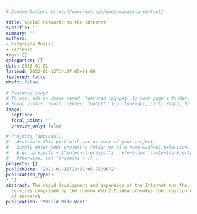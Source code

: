 ```yaml
---
# Documentation: https://wowchemy.com/docs/managing-content/

title: Social networks on the internet
subtitle: ''
summary: ''
authors:
- Katarzyna Musiał
- kazienko
tags: []
categories: []
date: 2013-01-01
lastmod: 2022-01-12T14:27:05+01:00
featured: false
draft: false

# Featured image
# To use, add an image named `featured.jpg/png` to your page's folder.
# Focal points: Smart, Center, TopLeft, Top, TopRight, Left, Right, BottomLeft, Bottom, BottomRight.
image:
  caption: ''
  focal_point: ''
  preview_only: false

# Projects (optional).
#   Associate this post with one or more of your projects.
#   Simply enter your project's folder or file name without extension.
#   E.g. `projects = ["internal-project"]` references `content/project/deep-learning/index.md`.
#   Otherwise, set `projects = []`.
projects: []
publishDate: '2022-01-12T13:27:05.790967Z'
publication_types:
- '2'
abstract: The rapid development and expansion of the Internet and the social–based
  services comprised by the common Web 2.0 idea provokes the creation of the new area
  of research
publication: '*World Wide Web*'
---
```

